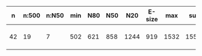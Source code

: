 n    |n:500  |n:N50  |min  |N80  |N50  |N20   |E-size  |max   |sum    |name
---  |---    |---    |---  |---  |---  |---   |---     |---   |---    |---
42   |19     |7      |502  |621  |858  |1244  |919     |1532  |15574  |output-75-unitigs.fa
